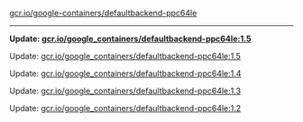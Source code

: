 [gcr.io/google-containers/defaultbackend-ppc64le](https://hub.docker.com/r/cruse/defaultbackend-ppc64le/tags/) 

----
**Update: [gcr.io/google_containers/defaultbackend-ppc64le:1.5](https://hub.docker.com/r/cruse/defaultbackend-ppc64le/tags/)**

Update: [gcr.io/google_containers/defaultbackend-ppc64le:1.5](https://hub.docker.com/r/cruse/defaultbackend-ppc64le/tags/)

Update: [gcr.io/google_containers/defaultbackend-ppc64le:1.4](https://hub.docker.com/r/cruse/defaultbackend-ppc64le/tags/)

Update: [gcr.io/google_containers/defaultbackend-ppc64le:1.3](https://hub.docker.com/r/cruse/defaultbackend-ppc64le/tags/)

Update: [gcr.io/google_containers/defaultbackend-ppc64le:1.2](https://hub.docker.com/r/cruse/defaultbackend-ppc64le/tags/)

